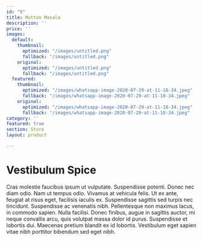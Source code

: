 ```yaml
---
id: "5"
title: Mutton Masala
description: ''
price: ''
images:
  default:
    thumbnail:
      optimized: "/images/untitled.png"
      fallback: "/images/untitled.png"
    original:
      optimized: "/images/untitled.png"
      fallback: "/images/untitled.png"
  featured:
    thumbnail:
      optimized: "/images/whatsapp-image-2020-07-29-at-11-18-34.jpeg"
      fallback: "/images/whatsapp-image-2020-07-29-at-11-18-34.jpeg"
    original:
      optimized: "/images/whatsapp-image-2020-07-29-at-11-18-34.jpeg"
      fallback: "/images/whatsapp-image-2020-07-29-at-11-18-34.jpeg"
category: ''
featured: true
section: Store
layout: product

---
```

# Vestibulum Spice

Cras molestie faucibus ipsum ut vulputate. Suspendisse potenti. Donec nec diam odio. Nam ut tempus odio. Vivamus at vehicula felis. Ut ex ante, feugiat at risus eget, facilisis iaculis ex. Suspendisse sagittis sed turpis nec tincidunt. Suspendisse ac venenatis nibh. Pellentesque non maximus lacus, in commodo sapien. Nulla facilisi. Donec finibus, augue in sagittis auctor, mi neque convallis arcu, quis volutpat massa dolor id purus. Suspendisse et lobortis dui. Maecenas pretium blandit ex id lobortis. Vestibulum eget sapien vitae nibh porttitor bibendum sed eget nibh.